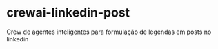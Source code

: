 # crewai-linkedin-post
Crew de agentes inteligentes para formulação de legendas em posts no linkedin
